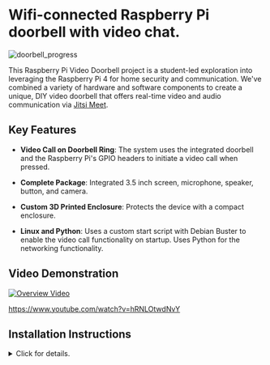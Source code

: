 # Wifi-connected Raspberry Pi doorbell with video chat.

![doorbell_progress](https://github.com/zacharykeeler/Video-Doorbell-Raspberry-Pi/assets/70228954/c50dc3ee-6479-4ac7-9a48-4439cbf20cfb)

This Raspberry Pi Video Doorbell project is a student-led exploration into leveraging the Raspberry Pi 4 for home security and communication. We've combined a variety of hardware and software components to create a unique, DIY video doorbell that offers real-time video and audio communication via [Jitsi Meet](https://meet.jit.si/).

## Key Features

- **Video Call on Doorbell Ring**: The system uses the integrated doorbell and the Raspberry Pi's GPIO headers to initiate a video call when pressed.

- **Complete Package**: Integrated 3.5 inch screen, microphone, speaker, button, and camera.

- **Custom 3D Printed Enclosure**: Protects the device with a compact enclosure.

- **Linux and Python**: Uses a custom start script with Debian Buster to enable the video call functionality on startup. Uses Python for the networking functionality.

## Video Demonstration

[![Overview Video](http://img.youtube.com/vi/hRNLOtwdNvY/0.jpg)](https://www.youtube.com/watch?v=hRNLOtwdNvY)

https://www.youtube.com/watch?v=hRNLOtwdNvY


## Installation Instructions

<details><summary>Click for details.</summary>

###  Enable the Camera

Enable the camera with raspi-config

In the terminal, type:

```
sudo raspi-config
```

Navigate to `Interfacing Options`

Navigate to `camera`

Select `yes` and reboot

Test that the camera is working by running the following command in the terminal to save an image to your home directory

```
sudo raspistill -o test.jpg
```

### Enable the Microphone

Open the sound input settings

```
alsamixer -c l
```

Press `F4` to open the capture settings and bump the level up to 100. Press `Esc` to exit.

Test the audio capture with the following command:

```
arecord --device=hw:1,0 --format S16_LE --rate 44100 -c1 test.wav -V mono
```

press `control-c` to stop. It will generate a audio file in your local directory called `test.wav`

You can play the file with

```
aplay test.wav
```

Store the settings so that they persist on reboot

```
sudo alsactl store
```

### Enable Video Calls

Visit [Jitsi Meet](https://meet.jit.si/) and configure the site to use your camera/microphone

My settings were:

```
Camera: mmal service 16.1
Microphone: USB PnP Sound Device, USB Audio-Default Audio Device
```

### Download the Code

I navigated to the repo from my Raspberry Pi in the browser and clicked "Download Zip". I extracted the package to my home directory and them moved the doorbell.py file to `/home/pi/doorbell.py`.

You can test that the program works by running

```
python doorbell.py
```

from `/home/pi`.

To edit the file, install vim and open the file

```
apt-get install vim

vim doorbell.py
```

press, `i` to enter edit mode then make your changes. To exit, press `esc` then upper-case `ZZ` to save.

The variables for the code are documented at the top. Feel free to change any of these for your program. 

### Rotate the Screen

Open the boot.txt file with vim

```
sudo vim /boot/config.txt
```

press `i` to enter insert mode then add a line

```
display_rotate=1
```

press `esc` then `ZZ` to save and exit. Reboot.


### Start the Program on Boot

Create a autostart directory

```
mkdir /home/pi/.config/autostart
```

Create a file to run the doorbell program

```
vim /home/pi/.config/autostart/doorbell.desktop
```

press `i`, then add the following to the file

```
[Desktop Entry]
Type=Application
Name=Doorbell
Exec=python /home/pi/doorbell
```

press `esc` and `ZZ` to save and exit.

*WARNING: This will make your local display unusable. Make sure you have a way to connect to the pi through VNC or SSH to remove this file if you want to stop the program from starting at boot.

Reboot.


</details>
